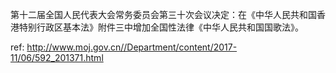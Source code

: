 第十二届全国人民代表大会常务委员会第三十次会议决定：在《中华人民共和国香港特别行政区基本法》附件三中增加全国性法律《中华人民共和国国歌法》。



 ref: <http://www.moj.gov.cn//Department/content/2017-11/06/592_201371.html>
